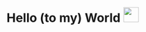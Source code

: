 # Hello (to my) World <img src="https://media.tenor.com/dhfraztxBo8AAAAi/globe-joypixels.gif" width="35px"/>


